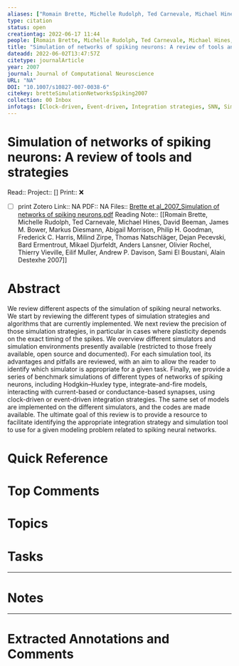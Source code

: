 ```yaml
---
aliases: ["Romain Brette, Michelle Rudolph, Ted Carnevale, Michael Hines, David Beeman, James M. Bower, Markus Diesmann, Abigail Morrison, Philip H. Goodman, Frederick C. Harris, Milind Zirpe, Thomas Natschläger, Dejan Pecevski, Bard Ermentrout, Mikael Djurfeldt, Anders Lansner, Olivier Rochel, Thierry Vieville, Eilif Muller, Andrew P. Davison, Sami El Boustani, Alain Destexhe 2007",]
type: citation
status: open
creationtag: 2022-06-17 11:44
people: [Romain Brette, Michelle Rudolph, Ted Carnevale, Michael Hines, David Beeman, James M. Bower, Markus Diesmann, Abigail Morrison, Philip H. Goodman, Frederick C. Harris, Milind Zirpe, Thomas Natschläger, Dejan Pecevski, Bard Ermentrout, Mikael Djurfeldt, Anders Lansner, Olivier Rochel, Thierry Vieville, Eilif Muller, Andrew P. Davison, Sami El Boustani, Alain Destexhe]
title: "Simulation of networks of spiking neurons: A review of tools and strategies"
dateadd: 2022-06-02T13:47:57Z
citetype: journalArticle
year: 2007
journal: Journal of Computational Neuroscience
URL: "NA"
DOI: "10.1007/s10827-007-0038-6"
citekey: bretteSimulationNetworksSpiking2007
collection: 00 Inbox
infotags: [Clock-driven, Event-driven, Integration strategies, SNN, Simulation tools, Spiking neural networks, software]
---
```


# Simulation of networks of spiking neurons: A review of tools and strategies
Read:: 
Project:: []
Print::  ❌
- [ ] print 
Zotero Link:: NA
PDF:: NA
Files:: [Brette et al_2007_Simulation of networks of spiking neurons.pdf](file:///home/michaelt/Insync/m@tarlton.info/Google%20Drive/06.%20Zotero/storage/SFAR6F49/Brette%20et%20al_2007_Simulation%20of%20networks%20of%20spiking%20neurons.pdf)
Reading Note:: [[Romain Brette, Michelle Rudolph, Ted Carnevale, Michael Hines, David Beeman, James M. Bower, Markus Diesmann, Abigail Morrison, Philip H. Goodman, Frederick C. Harris, Milind Zirpe, Thomas Natschläger, Dejan Pecevski, Bard Ermentrout, Mikael Djurfeldt, Anders Lansner, Olivier Rochel, Thierry Vieville, Eilif Muller, Andrew P. Davison, Sami El Boustani, Alain Destexhe 2007]]

# Abstract
We review different aspects of the simulation of spiking neural networks. We start by reviewing the different types of simulation strategies and algorithms that are currently implemented. We next review the precision of those simulation strategies, in particular in cases where plasticity depends on the exact timing of the spikes. We overview different simulators and simulation environments presently available (restricted to those freely available, open source and documented). For each simulation tool, its advantages and pitfalls are reviewed, with an aim to allow the reader to identify which simulator is appropriate for a given task. Finally, we provide a series of benchmark simulations of different types of networks of spiking neurons, including Hodgkin–Huxley type, integrate-and-fire models, interacting with current-based or conductance-based synapses, using clock-driven or event-driven integration strategies. The same set of models are implemented on the different simulators, and the codes are made available. The ultimate goal of this review is to provide a resource to facilitate identifying the appropriate integration strategy and simulation tool to use for a given modeling problem related to spiking neural networks.

# Quick Reference


# Top Comments


# Topics


# Tasks


----
# Notes


----
# Extracted Annotations and Comments